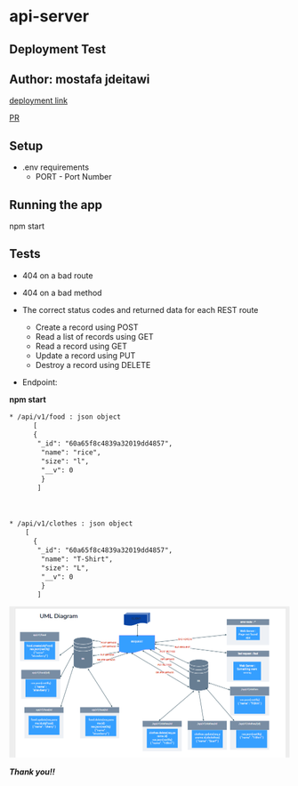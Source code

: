 # api-server



## **Deployment Test**
## **Author: mostafa jdeitawi**


[deployment link](https://api-server-jdeitawi.herokuapp.com/)

[PR](https://github.com/jdeitawimostafa/api-server/pull/2)




 ## **Setup**
* .env requirements
  * PORT - Port Number


## **Running the app**
npm start


## **Tests**
* 404 on a bad route
* 404 on a bad method
* The correct status codes and returned data for each REST route
  * Create a record using POST
  * Read a list of records using GET
  * Read a record using GET
  * Update a record using PUT
  * Destroy a record using DELETE

* Endpoint: 



**npm start**



    * /api/v1/food : json object
          [
          {
           "_id": "60a65f8c4839a32019dd4857",
            "name": "rice",
            "size": "l",
            "__v": 0
            }
           ]
           
           
           
    * /api/v1/clothes : json object 
        [
          {
           "_id": "60a65f8c4839a32019dd4857",
            "name": "T-Shirt",
            "size": "L",
            "__v": 0
            }
           ]  
 
 
 
 ![image](lab4.PNG)

***Thank you!!***

